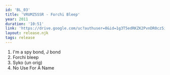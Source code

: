 ```yaml
---
id: 'BL_03'
title: 'VRUMZSSSR - Forchi Bleep'
year: 2011
duration: '10:51'
link: 'https://drive.google.com/uc?authuser=0&id=1g3T5edRKZK2PvnDR0cz5i4fp6EwW6mi9&export=download'
layout: release.njk
tags: release
---
```


01. I'm a spy bond, J bond
02. Forchi bleep
03. Syko (un orig)
04. No Use For A Name